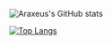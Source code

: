 ![Araxeus's GitHub stats](https://github-readme-stats.vercel.app/api?username=Araxeus&count_private=true&show_icons=true&theme=radical)

[![Top Langs](https://github-readme-stats.vercel.app/api/top-langs/?username=Araxeus&exclude_repo=ScreenshotZ&theme=radical)](#)

